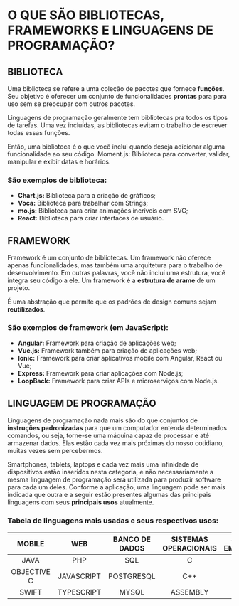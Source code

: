 # O QUE SÃO BIBLIOTECAS, FRAMEWORKS E LINGUAGENS DE PROGRAMAÇÃO?

## BIBLIOTECA

Uma biblioteca se refere a uma coleção de pacotes que fornece **funções**. Seu objetivo é oferecer um conjunto de funcionalidades **prontas** para para uso sem se preocupar com outros pacotes.

Linguagens de programação geralmente tem bibliotecas pra todos os tipos de tarefas. Uma vez incluídas, as bibliotecas evitam o trabalho de escrever todas essas funções.

Então, uma biblioteca é o que você inclui quando deseja adicionar alguma funcionalidade ao seu código.
Moment.js: Biblioteca para converter, validar, manipular e exibir datas e horários.

### São exemplos de biblioteca:
- **Chart.js:** Biblioteca para a criação de gráficos;
- **Voca:** Biblioteca para trabalhar com Strings;
- **mo.js:** Biblioteca para criar animações incríveis com SVG;
- **React:** Biblioteca para criar interfaces de usuário.

## FRAMEWORK

Framework é um conjunto de bibliotecas. Um framework não oferece apenas funcionalidades, mas também uma arquitetura para o trabalho de desenvolvimento. Em outras palavras, você não inclui uma estrutura, você integra seu código a ele. Um framework é a **estrutura de arame** de um projeto.

É uma abstração que permite que os padrões de design comuns sejam **reutilizados**.

### São exemplos de framework (em JavaScript):
- **Angular:** Framework para criação de aplicações web;
- **Vue.js:** Framework também para criação de aplicações web;
- **Ionic:** Framework para criar aplicativos mobile com Angular, React ou Vue;
- **Express:** Framework para criar aplicações com Node.js;
- **LoopBack:** Framework para criar APIs e microserviços com Node.js.

## LINGUAGEM DE PROGRAMAÇÃO

Linguagens de programação nada mais são do que conjuntos de **instruções padronizadas** para que um computador entenda determinados comandos, ou seja, torne-se uma máquina capaz de processar e até armazenar dados. Elas estão cada vez mais próximas do nosso cotidiano, muitas vezes sem percebermos.

Smartphones, tablets, laptops e cada vez mais uma infinidade de dispositivos estão inseridos nesta categoria, e não necessariamente a mesma linguagem de programação será utilizada para produzir software para cada um deles. Conforme a aplicação, uma linguagem pode ser mais indicada que outra e a seguir estão presentes algumas das principais linguagens com seus **principais usos** atualmente.

### Tabela de linguagens mais usadas e seus respectivos usos:

| **MOBILE**  | **WEB**    | **BANCO DE DADOS** | **SISTEMAS OPERACIONAIS** | **SISTEMAS EMBARCADOS** |
|:-----------:|:----------:|:------------------:|:-------------------------:|:-----------------------:|
| JAVA        | PHP        | SQL                | C                         | JAVA                    |
| OBJECTIVE C | JAVASCRIPT | POSTGRESQL         | C++                       | C++                     |
| SWIFT       | TYPESCRIPT | MYSQL              | ASSEMBLY                  | C                       |
